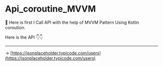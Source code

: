 # Api_coroutine_MVVM



📌 Here is first I Call API with the help of MVVM Pattern Using Kotlin coroution.
    
    
Here is the API 👇👇

----------------------------------------------------------------------------------------------------------------------------------------------------------------------

-> [https://jsonplaceholder.typicode.com/users](https://jsonplaceholder.typicode.com/users)
 
